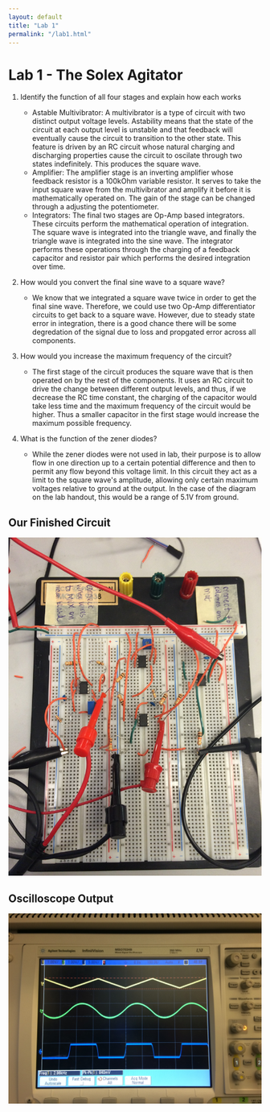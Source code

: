 ```yaml
---
layout: default
title: "Lab 1"
permalink: "/lab1.html"
---
```


Lab 1 - The Solex Agitator
==========================

1. Identify the function of all four stages and explain how each works
    - Astable Multivibrator: A multivibrator is a type of circuit with two distinct output voltage levels. Astability means that the state of the circuit at each output level is unstable and that feedback will eventually cause the circuit to transition to the other state. This feature is driven by an RC circuit whose natural charging and discharging properties cause the circuit to oscilate through two states indefinitely. This produces the square wave. 
    - Amplifier:
	The amplifier stage is an inverting amplifier whose feedback resistor is a 100kOhm variable resistor. It serves to take the input square wave from the multivibrator and amplify it before it is mathematically operated on. The gain of the stage can be changed through a adjusting the potentiometer. 
    - Integrators: 
	The final two stages are Op-Amp based integrators. These circuits perform the mathematical operation of integration. The square wave is integrated into the triangle wave, and finally the triangle wave is integrated into the sine wave. The integrator performs these operations through the charging of a feedback capacitor and resistor pair which performs the desired integration over time. 


2. How would you convert the final sine wave to a square wave? 
    - We know that we integrated a square wave twice in order to get the final sine wave. Therefore, we could use two Op-Amp differentiator circuits to get back to a square wave. However, due to steady state error in integration, there is a good chance there will be some degredation of the signal due to loss and propgated error across all components. 

3. How would you increase the maximum frequency of the circuit? 
    - The first stage of the circuit produces the square wave that is then operated on by the rest of the components. It uses an RC circuit to drive the change between different output levels, and thus, if we decrease the RC time constant, the charging of the capacitor would take less time and the maximum frequency of the circuit would be higher. Thus a smaller capacitor in the first stage would increase the maximum possible frequency.

4. What is the function of the zener diodes? 
    - While the zener diodes were not used in lab, their purpose is to allow flow in one direction up to a certain potential difference and then to permit any flow beyond this voltage limit. In this circuit they act as a limit to the square wave's amplitude, allowing only certain maximum voltages relative to ground at the output. In the case of the diagram on the lab handout, this would be a range of 5.1V from ground. 

Our Finished Circuit
--------------------
![Circuit Board](assets/lab1_circuit.jpg "Finished Circuit")

Oscilloscope Output
-------------------
![Oscilloscope](assets/lab1_oscope.jpg "Oscilloscope Output")


<!-- 

5. Can the design be simplified? Explain. If simplification is possible, include the costs and benefits of the design decision. 

6. Using only NPN and PNP transistors along with potentiometers, how would you create a square wave generator with variable frequency and variable amplitude? 

7. Using only resistors and capacitors, convert a square wave into a sine wave. 

8. Using only resistors and capacitors, convert a sine wave into a square wave. 

9. How would you add computer control to this circuit? What would replace the potentiometers and how would the computer sense amplitude and frequency?  -->
